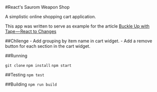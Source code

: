 #React's Saurom Weapon Shop

A simplistic online shopping cart application.

This app was written to serve as example for the article [Buckle Up with Tape — React to Changes](https://medium.com)

##Chllenge
    - Add grouping by item name in cart widget.
    - Add a remove button for each section in the cart widget.

##Running

`git clone`
`npm install`
`npm start`

##Testing
`npm test`

##Building
`npm run build`